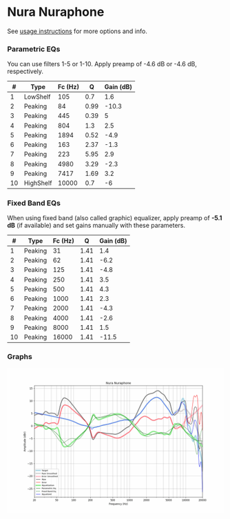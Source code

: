 # Nura Nuraphone
See [usage instructions](https://github.com/jaakkopasanen/AutoEq#usage) for more options and info.

### Parametric EQs
You can use filters 1-5 or 1-10. Apply preamp of -4.6 dB or -4.6 dB, respectively.

|   # | Type      |   Fc (Hz) |    Q |   Gain (dB) |
|-----|-----------|-----------|------|-------------|
|   1 | LowShelf  |       105 | 0.7  |         1.6 |
|   2 | Peaking   |        84 | 0.99 |       -10.3 |
|   3 | Peaking   |       445 | 0.39 |         5   |
|   4 | Peaking   |       804 | 1.3  |         2.5 |
|   5 | Peaking   |      1894 | 0.52 |        -4.9 |
|   6 | Peaking   |       163 | 2.37 |        -1.3 |
|   7 | Peaking   |       223 | 5.95 |         2.9 |
|   8 | Peaking   |      4980 | 3.29 |        -2.3 |
|   9 | Peaking   |      7417 | 1.69 |         3.2 |
|  10 | HighShelf |     10000 | 0.7  |        -6   |

### Fixed Band EQs
When using fixed band (also called graphic) equalizer, apply preamp of **-5.1 dB** (if available) and set gains manually with these parameters.

|   # | Type    |   Fc (Hz) |    Q |   Gain (dB) |
|-----|---------|-----------|------|-------------|
|   1 | Peaking |        31 | 1.41 |         1.4 |
|   2 | Peaking |        62 | 1.41 |        -6.2 |
|   3 | Peaking |       125 | 1.41 |        -4.8 |
|   4 | Peaking |       250 | 1.41 |         3.5 |
|   5 | Peaking |       500 | 1.41 |         4.3 |
|   6 | Peaking |      1000 | 1.41 |         2.3 |
|   7 | Peaking |      2000 | 1.41 |        -4.3 |
|   8 | Peaking |      4000 | 1.41 |        -2.6 |
|   9 | Peaking |      8000 | 1.41 |         1.5 |
|  10 | Peaking |     16000 | 1.41 |       -11.5 |

### Graphs
![](./Nura%20Nuraphone.png)
